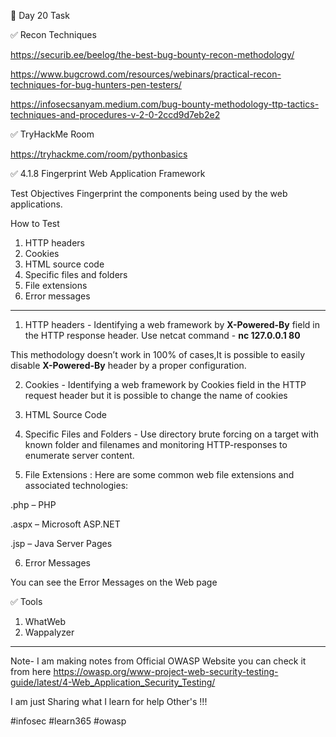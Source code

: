 🎯 Day 20 Task

✅ Recon Techniques


https://securib.ee/beelog/the-best-bug-bounty-recon-methodology/


https://www.bugcrowd.com/resources/webinars/practical-recon-techniques-for-bug-hunters-pen-testers/


https://infosecsanyam.medium.com/bug-bounty-methodology-ttp-tactics-techniques-and-procedures-v-2-0-2ccd9d7eb2e2


✅ TryHackMe Room


https://tryhackme.com/room/pythonbasics


✅ 4.1.8 Fingerprint Web Application Framework


Test Objectives
Fingerprint the components being used by the web applications.

How to Test

1. HTTP headers
2. Cookies
3. HTML source code
4. Specific files and folders
5. File extensions
6. Error messages

------------------------------------------------------------------------------------------------------------------------------------------------------------------------------
1. HTTP headers - Identifying a web framework by **X-Powered-By** field in the HTTP response header. Use netcat command -  **nc 127.0.0.1 80**


This methodology doesn’t work in 100% of cases,It is possible to easily disable **X-Powered-By** header by a proper configuration. 


2. Cookies - Identifying a web framework by Cookies field in the HTTP request header but it is possible to change the name of cookies


3. HTML Source Code


4. Specific Files and Folders - Use directory brute forcing on a target with known folder and filenames and monitoring HTTP-responses to enumerate server content.


5. File Extensions : Here are some common web file extensions and associated technologies:


.php – PHP


.aspx – Microsoft ASP.NET


.jsp – Java Server Pages


6. Error Messages


You can see the Error Messages on the Web page 


✅ Tools


1. WhatWeb
2. Wappalyzer
------------------------------------------------------------------------------------------------------------------------------------------------------------------------------


Note- I am making notes from Official OWASP Website you can check it from here
https://owasp.org/www-project-web-security-testing-guide/latest/4-Web_Application_Security_Testing/ 

I am just Sharing what I learn for help Other's !!!

#infosec #learn365 #owasp 
